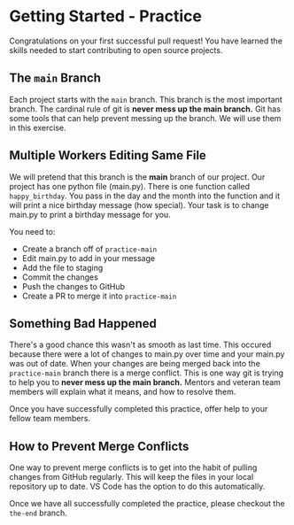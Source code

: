 # Getting Started - Practice

Congratulations on your first successful pull request!  You have learned the skills needed to start contributing to open source projects. 

## The `main` Branch
Each project starts with the `main` branch.  This branch is the most important branch.  The cardinal rule of git is **never mess up the main branch.**  Git has some tools that can help prevent messing up the branch.  We will use them in this exercise.

## Multiple Workers Editing Same File
We will pretend that this branch is the **main** branch of our project.  Our project has one python file (main.py).  There is one function called `happy_birthday`.  You pass in the day and the month into the function and it will print a nice birthday message (how special).  Your task is to change main.py to print a birthday message for you.

You need to:
* Create a branch off of `practice-main`
* Edit main.py to add in your message
* Add the file to staging
* Commit the changes
* Push the changes to GitHub
* Create a PR to merge it into `practice-main`

## Something Bad Happened
There's a good chance this wasn't as smooth as last time.  This occured because there were a lot of changes to main.py over time and your main.py was out of date.  When your changes are being merged back into the `practice-main` branch there is a merge conflict.  This is one way git is trying to help you to **never mess up the main branch.**  Mentors and veteran team members will explain what it means, and how to resolve them.

Once you have successfully completed this practice, offer help to your fellow team members.

## How to Prevent Merge Conflicts
One way to prevent merge conflicts is to get into the habit of pulling changes from GitHub regularly.  This will keep the files in your local repository up to date.  VS Code has the option to do this automatically.

Once we have all successfully completed the practice, please checkout the `the-end` branch.

